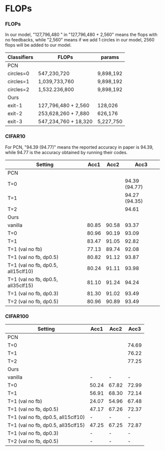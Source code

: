# FLOPs

### FLOPs

In our model, "127,796,480 " in "127,796,480 + 2,560" means the flops with no feedbacks, while "2,560" means if we add 1 circles in our model, 2560 flops will be added to our model.

| Classifiers | FLOPs                | params    |
| ----------- | -------------------- | --------- |
| PCN         |                      |           |
| circles=0   | 547,230,720          | 9,898,192 |
| circles=1   | 1,039,733,760        | 9,898,192 |
| circles=2   | 1,532.236,800        | 9,898,192 |
| Ours        |                      |           |
| exit-1      | 127,796,480 + 2,560  | 128,026   |
| exit-2      | 253,628,260 + 7,880  | 626,176   |
| exit-3      | 547,234,760 + 18,320 | 5,227,750 |



### CIFAR10

For PCN, "94.39 (94.77)" means the reported accuracy in paper is 94.39, while 94.77 is the accuracy obtained by running their codes.

| Setting                            | Acc1  | Acc2  | Acc3          |
| ---------------------------------- | ----- | ----- | ------------- |
| PCN                                |       |       |               |
| T=0                                |       |       | 94.39 (94.77) |
| T=1                                |       |       | 94.27 (94.35) |
| T=2                                |       |       | 94.61         |
| Ours                               |       |       |               |
| vanilla                            | 80.85 | 90.58 | 93.37         |
| T=0                                | 80.96 | 90.19 | 93.09         |
| T=1                                | 83.47 | 91.05 | 92.82         |
| T=1 (val no fb)                    | 77.13 | 89.74 | 92.08         |
| T=1 (val no fb, dp0.5)             | 80.82 | 91.12 | 93.87         |
| T=1 (val no fb, dp0.5, all15clf10) | 80.24 | 91.11 | 93.98         |
| T=1 (val no fb, dp0.5, all35clf15) | 81.10 | 91.24 | 94.24         |
| T=1 (val no fb, dp0.3)             | 81.30 | 91.02 | 93.49         |
| T=2 (val no fb, dp0.5)             | 80.96 | 90.89 | 93.49         |







### CIFAR100

| Setting                            | Acc1  | Acc2  | Acc3  |
| ---------------------------------- | ----- | ----- | ----- |
| PCN                                |       |       |       |
| T=0                                |       |       | 74.69 |
| T=1                                |       |       | 76.22 |
| T=2                                |       |       | 77.25 |
| Ours                               |       |       |       |
| vanilla                            | -     | -     | -     |
| T=0                                | 50.24 | 67.82 | 72.99 |
| T=1                                | 56.91 | 68.30 | 72.14 |
| T=1 (val no fb)                    | 24.07 | 54.96 | 67.48 |
| T=1 (val no fb, dp0.5)             | 47.17 | 67.26 | 72.37 |
| T=1 (val no fb, dp0.5, all15clf10) | -     | -     | -     |
| T=1 (val no fb, dp0.5, all35clf15) | 47.25 | 67.25 | 72.87 |
| T=1 (val no fb, dp0.3)             | -     | -     | -     |
| T=2 (val no fb, dp0.5)             | -     | -     | -     |

